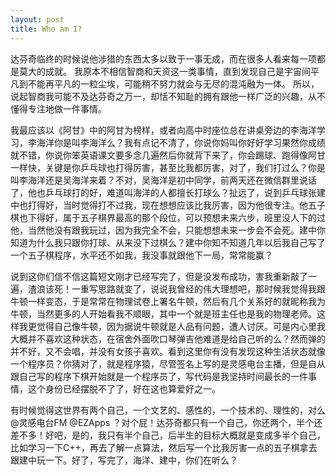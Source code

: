 ```yaml
---
layout: post
title: Who am I?
---
```


达芬奇临终的时候说他涉猎的东西太多以致于一事无成，而在很多人看来每一项都是莫大的成就。
我原本不相信智商和天资这一类事情，直到发现自己是宇宙间平凡到不能再平凡的一粒尘埃，可能稍不努力就会与无尽的混沌融为一体。
所以，说起智商我可能不及达芬奇之万一，却恬不知耻的拥有跟他一样广泛的兴趣，从不懂得专注地做一件事情。

我最应该以《阿甘》中的阿甘为榜样，或者向高中时座位总在讲桌旁边的李海洋学习，李海洋你是叫李海洋么？我有点记不清了，你说你妈叫你好好学习果然你成绩就不错，你说你笨英语课文要多念几遍然后你就背下来了，你会踢球、跑得像阿甘一样快，关键是你乒乓球也打得厉害，甚至比我都厉害，对了，我们打过么？你是叫李海洋还是吴海洋来着？不对，吴海洋是初中同学，前两天还在微信群里说话了，他也乒乓球打的好，难道叫海洋的人都擅长打球么？扯远了，说到乒乓球张建中也打得好，当时觉得打不过我，现在想想应该比我厉害，因为他很专注。他五子棋也下得好，属于五子棋界最高的那个段位，可以预想未来六步，班里没人下的过他，当然他没有跟我玩过，因为我完全不会，只能想想未来一步会不会死。建中你知道为什么我只跟你打球、从来没下过棋么？建中你知不知道几年以后我自己写了一个五子棋程序，水平还不如我，我没事就跟他下一局，常常能赢？

说到这你们信不信这篇短文刚才已经写完了，但是没发布成功，害我重新敲了一遍，渣浪该死！一重写思路就变了，说说我曾经的伟大理想吧，那时候我觉得我跟牛顿一样变态，于是常常在物理试卷上署名牛顿，然后有几个关系好的就昵称我为牛顿，当然更多的人开始看我不顺眼，其中一个就是班主任也是我的物理老师。这样我更觉得自己像牛顿，因为据说牛顿就是人品有问题，遭人讨厌。可是内心里我大概并不喜欢这种状态，在宿舍外面吹口琴弹吉他难道是给自己听的么？然而弹的并不好，又不会唱，并没有女孩子喜欢。看到这里你有没有发现这种生活状态就像一个程序员？你猜对了，就是程序猿，尽管签名上写的是灵感电台主播，但是自从跟自己写的程序下棋开始就是一个程序员了，写代码是我坚持时间最长的一件事情，这个身份已经摆脱不了了，好在这也算爱好之一。

有时候觉得这世界有两个自己，一个文艺的、感性的，一个技术的、理性的，对么 @灵感电台FM @EZApps ？对个屁！达芬奇都只有一个自己，你还两个，半个还差不多！好吧，是的，我只有半个自己，后半生的目标大概就是变成多半个自己，比如学习一下C++，再去了解一点算法，然后写一个比我厉害一点的五子棋拿去跟建中玩一下。好了，写完了，海洋、建中，你们在听么？
